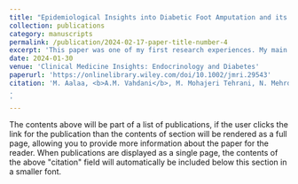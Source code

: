 ```yaml
---
title: "Epidemiological Insights into Diabetic Foot Amputation and its Correlates: A Provincial Study"
collection: publications
category: manuscripts
permalink: /publication/2024-02-17-paper-title-number-4
excerpt: 'This paper was one of my first research experiences. My main role was in writing the manuscript, start to finish.'
date: 2024-01-30
venue: 'Clinical Medicine Insights: Endocrinology and Diabetes'
paperurl: 'https://onlinelibrary.wiley.com/doi/10.1002/jmri.29543'
citation: 'M. Aalaa, <b>A.M. Vahdani</b>, M. Mohajeri Tehrani, N. Mehrdad, M. Zohdirad, M. Sadati, M. Amini, S. Mehrpour, M. Ebrahimi, B. Larijani, <i>Epidemiological Insights into Diabetic Foot Amputation and its Correlates: A Provincial Study</i>, Clinical Medicine Insights: Endocrinology and Diabetes 17 (2024) 11795514241227618. https://doi.org/10.1177/11795514241227618.
.
'
---
```


The contents above will be part of a list of publications, if the user clicks the link for the publication than the contents of section will be rendered as a full page, allowing you to provide more information about the paper for the reader. When publications are displayed as a single page, the contents of the above "citation" field will automatically be included below this section in a smaller font.
